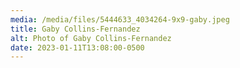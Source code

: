 ```yaml
---
media: /media/files/5444633_4034264-9x9-gaby.jpeg
title: Gaby Collins-Fernandez
alt: Photo of Gaby Collins-Fernandez
date: 2023-01-11T13:08:00-0500
---
```

